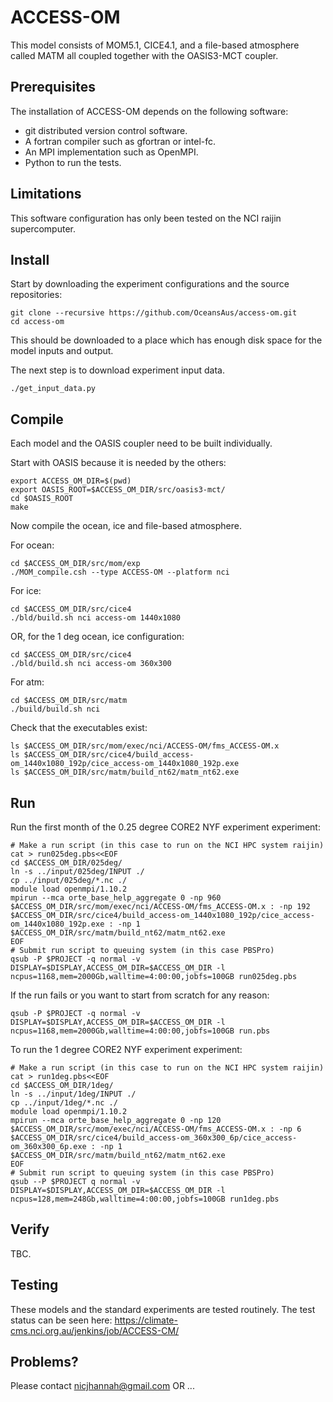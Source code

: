 # ACCESS-OM

This model consists of MOM5.1, CICE4.1, and a file-based atmosphere called MATM all coupled together with the OASIS3-MCT coupler.

## Prerequisites

The installation of ACCESS-OM depends on the following software:

* git distributed version control software.
* A fortran compiler such as gfortran or intel-fc.
* An MPI implementation such as OpenMPI.
* Python to run the tests.

## Limitations

This software configuration has only been tested on the NCI raijin supercomputer.

## Install

Start by downloading the experiment configurations and the source repositories:

```
git clone --recursive https://github.com/OceansAus/access-om.git
cd access-om
```

This should be downloaded to a place which has enough disk space for the model inputs and output.

The next step is to download experiment input data.

```{bash}
./get_input_data.py
```

## Compile

Each model and the OASIS coupler need to be built individually.

Start with OASIS because it is needed by the others:

```
export ACCESS_OM_DIR=$(pwd)
export OASIS_ROOT=$ACCESS_OM_DIR/src/oasis3-mct/
cd $OASIS_ROOT
make
```

Now compile the ocean, ice and file-based atmosphere.

For ocean:
```{bash}
cd $ACCESS_OM_DIR/src/mom/exp
./MOM_compile.csh --type ACCESS-OM --platform nci
```

For ice:
```{bash}
cd $ACCESS_OM_DIR/src/cice4
./bld/build.sh nci access-om 1440x1080
```

OR, for the 1 deg ocean, ice configuration:

```{bash}
cd $ACCESS_OM_DIR/src/cice4
./bld/build.sh nci access-om 360x300
```

For atm:
```{bash}
cd $ACCESS_OM_DIR/src/matm
./build/build.sh nci
```

Check that the executables exist:

```{bash}
ls $ACCESS_OM_DIR/src/mom/exec/nci/ACCESS-OM/fms_ACCESS-OM.x
ls $ACCESS_OM_DIR/src/cice4/build_access-om_1440x1080_192p/cice_access-om_1440x1080_192p.exe
ls $ACCESS_OM_DIR/src/matm/build_nt62/matm_nt62.exe
```

## Run

Run the first month of the 0.25 degree CORE2 NYF experiment experiment:

```{bash}
# Make a run script (in this case to run on the NCI HPC system raijin)
cat > run025deg.pbs<<EOF
cd $ACCESS_OM_DIR/025deg/
ln -s ../input/025deg/INPUT ./
cp ../input/025deg/*.nc ./
module load openmpi/1.10.2
mpirun --mca orte_base_help_aggregate 0 -np 960 $ACCESS_OM_DIR/src/mom/exec/nci/ACCESS-OM/fms_ACCESS-OM.x : -np 192 $ACCESS_OM_DIR/src/cice4/build_access-om_1440x1080_192p/cice_access-om_1440x1080_192p.exe : -np 1 $ACCESS_OM_DIR/src/matm/build_nt62/matm_nt62.exe
EOF
# Submit run script to queuing system (in this case PBSPro)
qsub -P $PROJECT -q normal -v DISPLAY=$DISPLAY,ACCESS_OM_DIR=$ACCESS_OM_DIR -l ncpus=1168,mem=2000Gb,walltime=4:00:00,jobfs=100GB run025deg.pbs 
```

If the run fails or you want to start from scratch for any reason:
```{bash}
qsub -P $PROJECT -q normal -v DISPLAY=$DISPLAY,ACCESS_OM_DIR=$ACCESS_OM_DIR -l ncpus=1168,mem=2000Gb,walltime=4:00:00,jobfs=100GB run.pbs 
```

To run the 1 degree CORE2 NYF experiment experiment:

```{bash}
# Make a run script (in this case to run on the NCI HPC system raijin)
cat > run1deg.pbs<<EOF
cd $ACCESS_OM_DIR/1deg/
ln -s ../input/1deg/INPUT ./
cp ../input/1deg/*.nc ./
module load openmpi/1.10.2
mpirun --mca orte_base_help_aggregate 0 -np 120 $ACCESS_OM_DIR/src/mom/exec/nci/ACCESS-OM/fms_ACCESS-OM.x : -np 6 $ACCESS_OM_DIR/src/cice4/build_access-om_360x300_6p/cice_access-om_360x300_6p.exe : -np 1 $ACCESS_OM_DIR/src/matm/build_nt62/matm_nt62.exe
EOF
# Submit run script to queuing system (in this case PBSPro)
qsub --P $PROJECT q normal -v DISPLAY=$DISPLAY,ACCESS_OM_DIR=$ACCESS_OM_DIR -l ncpus=128,mem=248Gb,walltime=4:00:00,jobfs=100GB run1deg.pbs 
```

## Verify

TBC.

## Testing

These models and the standard experiments are tested routinely. The test status can be seen here: https://climate-cms.nci.org.au/jenkins/job/ACCESS-CM/

## Problems?

Please contact nicjhannah@gmail.com OR ... 

